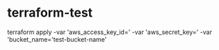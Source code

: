 # terraform-test

terraform apply -var 'aws_access_key_id=<the KEY>' -var 'aws_secret_key=<the KEY>' -var  'bucket_name='test-bucket-name'
